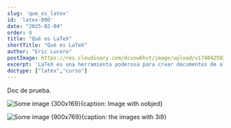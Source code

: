 ```yaml
---
slug: 'que_es_latex'
id: 'latex-000'
date: "2025-02-04"
order: 0
title: "Qué es LaTeX"
shortTitle: "Qué es LaTeX"
author: "Eric Lucero"
postImage: https://res.cloudinary.com/dcvnw6hvt/image/upload/v1740425837/elCronopio/IMG_0038_1_oobjed.jpg
excerpt: 'LaTeX es una herramienta poderosa para crear documentos de alta calidad, especialmente en el ámbito académico y técnico. Aprende a crear tu primer documento y descubre las ventajas de usar LaTeX para el control preciso del formato, las fórmulas'
doctype: ["latex","curso"]
---
```


Doc de prueba.

![Some image {300x169}{caption: Image with oobjed}](https://res.cloudinary.com/dcvnw6hvt/image/upload/v1740425837/elCronopio/IMG_0038_1_oobjed.jpg)

![Some image {900x769}{caption: the images with 3i9}](https://res.cloudinary.com/dcvnw6hvt/image/upload/v1740425837/elCronopio/IMG_0038_hsy3i9.jpg)